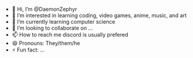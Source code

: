 - 👋 Hi, I’m @DaemonZephyr
- 👀 I’m interested in learning coding, video games, anime, music, and art
- 🌱 I’m currently learning computer science
- 💞️ I’m looking to collaborate on ...
- 📫 How to reach me discord is usually prefered
- 😄 Pronouns: They/them/he
- ⚡ Fun fact: ...

<!---
DaemonZephyr/DaemonZephyr is a ✨ special ✨ repository because its `README.md` (this file) appears on your GitHub profile.
You can click the Preview link to take a look at your changes.
--->
